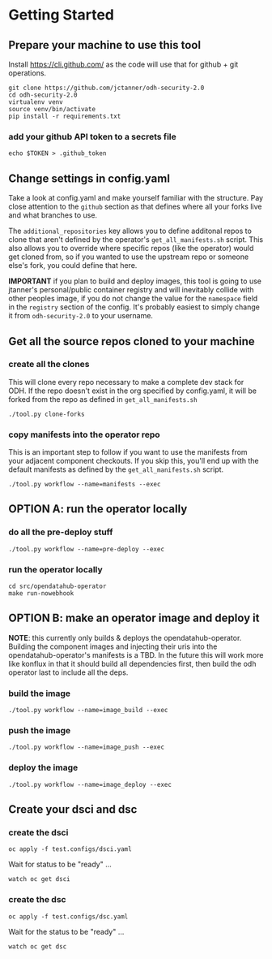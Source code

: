 # Getting Started

## Prepare your machine to use this tool

Install https://cli.github.com/ as the code will use that for github + git operations.

```
git clone https://github.com/jctanner/odh-security-2.0
cd odh-security-2.0
virtualenv venv
source venv/bin/activate
pip install -r requirements.txt
```

### add your github API token to a secrets file
```
echo $TOKEN > .github_token
```

## Change settings in config.yaml

Take a look at config.yaml and make yourself familiar with the structure. Pay close attention to the `github` section as that defines where all your forks live and what branches to use.

The `additional_repositories` key allows you to define additonal repos to clone that aren't defined by the operator's `get_all_manifests.sh` script. This also allows you to override where specific repos (like the operator) would get cloned from, so if you wanted to use the upstream repo or someone else's fork, you could define that here.

**IMPORTANT** if you plan to build and deploy images, this tool is going to use jtanner's personal/public container registry and will inevitably collide with other peoples image, if you do not change the value for the `namespace` field in the `registry` section of the config. It's probably easiest to simply change it from `odh-security-2.0` to your username.

## Get all the source repos cloned to your machine

### create all the clones

This will clone every repo necessary to make a complete dev stack for ODH. If the repo doesn't exist in the org specified by config.yaml, it will be forked from the repo as defined in `get_all_manifests.sh`

```
./tool.py clone-forks
```

### copy manifests into the operator repo

This is an important step to follow if you want to use the manifests from your adjacent component checkouts. If you skip this, you'll end up with the default manifests as defined by the `get_all_manifests.sh` script.

```
./tool.py workflow --name=manifests --exec
```

## OPTION A: run the operator locally

### do all the pre-deploy stuff
```
./tool.py workflow --name=pre-deploy --exec
```

### run the operator locally
```
cd src/opendatahub-operator
make run-nowebhook
```

## OPTION B: make an operator image and deploy it

**NOTE**: this currently only builds & deploys the opendatahub-operator. Building the component images and injecting their uris into the opendatahub-operator's manifests is a TBD. In the future this will work more like konflux in that it should build all dependencies first, then build the odh operator last to include all the deps.

### build the image

```
./tool.py workflow --name=image_build --exec
```

### push the image
```
./tool.py workflow --name=image_push --exec
```

### deploy the image
```
./tool.py workflow --name=image_deploy --exec
```

## Create your dsci and dsc

### create the dsci
```
oc apply -f test.configs/dsci.yaml
```

Wait for status to be "ready" ...

```
watch oc get dsci
```

### create the dsc
```
oc apply -f test.configs/dsc.yaml
```

Wait for the status to be "ready" ...

```
watch oc get dsc
```
